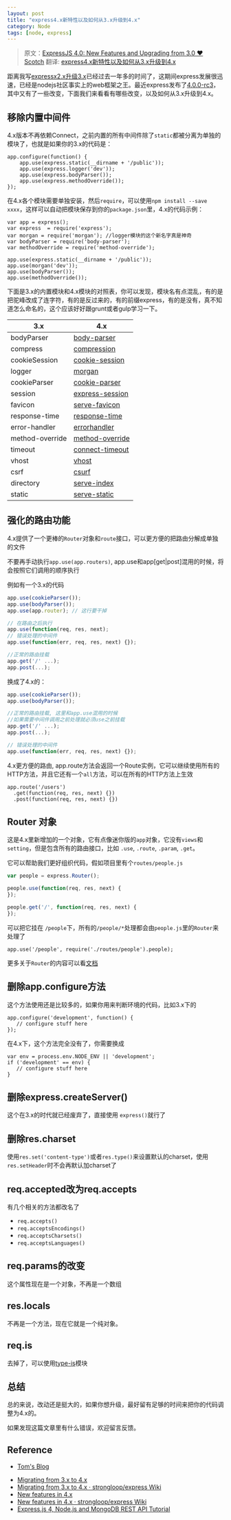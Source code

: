 ```yaml
---
layout: post
title: "express4.x新特性以及如何从3.x升级到4.x"
category: Node
tags: [node, express]
--- 
```


> 原文：[ExpressJS 4.0: New Features and Upgrading from 3.0 ♥ Scotch](http://scotch.io/bar-talk/expressjs-4-0-new-features-and-upgrading-from-3-0)
> 翻译: [express4.x新特性以及如何从3.x升级到4.x](http://jser.me/2014/03/18/express4.x%E6%96%B0%E7%89%B9%E6%80%A7%E4%BB%A5%E5%8F%8A%E5%A6%82%E4%BD%95%E4%BB%8E3.x%E5%8D%87%E7%BA%A7%E5%88%B04.x.html)

距离我写[expressx2.x升级3.x](http://jser.me/2012/12/10/Express2.X%E8%BF%81%E7%A7%BB%E8%87%B33.X%E6%B3%A8%E6%84%8F%E4%BA%8B%E9%A1%B9.html)已经过去一年多的时间了，这期间express发展很迅速，已经是nodejs社区事实上的web框架之王。最近express发布了[4.0.0-rc3](https://github.com/visionmedia/express/blob/master/package.json#L4)，其中又有了一些改变，下面我们来看看有哪些改变，以及如何从3.x升级到4.x。

<!--more-->

## 移除内置中间件 ##

4.x版本不再依赖Connect，之前内置的所有中间件除了`static`都被分离为单独的模块了，也就是如果你的3.x的代码是：

```
app.configure(function() {
    app.use(express.static(__dirname + '/public'));
    app.use(express.logger('dev'));
    app.use(express.bodyParser());
    app.use(express.methodOverride());
});
```

在4.x各个模块需要单独安装，然后`require`，可以使用`npm install --save xxxx`，这样可以自动把模块保存到你的`package.json`里，4.x的代码示例：

```
var app = express();
var express  = require('express');
var morgan = require('morgan'); //logger模块的这个新名字真是神奇
var bodyParser = require('body-parser');
var methodOverride = require('method-override');

app.use(express.static(__dirname + '/public'));
app.use(morgan('dev'));
app.use(bodyParser());
app.use(methodOverride());
```

下面是3.x的内置模块和4.x模块的对照表，你可以发现，模块名有点混乱，有的是把驼峰改成了连字符，有的是反过来的，有的前缀express，有的是没有，真不知道怎么命名的，这个应该好好跟grunt或者gulp学习一下。

3.x             | 4.x                                                            
--------------- | ---------------
bodyParser      | [body-parser](https://github.com/expressjs/body-parser)        
compress        | [compression](https://github.com/expressjs/compression)        
cookieSession   | [cookie-session](https://github.com/expressjs/cookie-session)  
logger          | [morgan](https://github.com/expressjs/morgan)                  
cookieParser    | [cookie-parser](https://github.com/expressjs/cookie-parser)    
session         | [express-session](https://github.com/expressjs/session)        
favicon         | [serve-favicon](https://github.com/expressjs/favicon)          
response-time   | [response-time](https://github.com/expressjs/response-time)    
error-handler   | [errorhandler](https://github.com/expressjs/errorhandler)      
method-override | [method-override](https://github.com/expressjs/method-override)
timeout         | [connect-timeout](https://github.com/expressjs/connect-timeout)
vhost           | [vhost](https://github.com/expressjs/vhost)                    
csrf            | [csurf](https://github.com/expressjs/csurf)                    
directory       | [serve-index](https://github.com/expressjs/serve-index)        
static          | [serve-static](https://github.com/expressjs/serve-static)      

## 强化的路由功能 ##

4.x提供了一个更棒的`Router`对象和`route`接口，可以更方便的把路由分解成单独的文件

不要再手动执行`app.use(app.routers)`, app.use和app[get|post]混用的时候，将会按照它们调用的顺序执行

例如有一个3.x的代码

```js
app.use(cookieParser());
app.use(bodyParser());
app.use(app.router); // 这行要干掉

// 在路由之后执行
app.use(function(req, res, next);
// 错误处理的中间件
app.use(function(err, req, res, next) {});

//正常的路由挂载
app.get('/' ...);
app.post(...);
```

换成了4.x的：

```js
app.use(cookieParser());
app.use(bodyParser());

//正常的路由挂载, 这里和app.use混用的时候
//如果需要中间件调用之前处理就必须use之前挂载
app.get('/' ...);
app.post(...);

// 错误处理的中间件
app.use(function(err, req, res, next) {});
```

4.x更方便的路由, app.route方法会返回一个Route实例，它可以继续使用所有的HTTP方法，并且它还有一个`all`方法，可以在所有的HTTP方法上生效

```
app.route('/users')
  .get(function(req, res, next) {})
  .post(function(req, res, next) {})
```

## Router 对象 ##

这是4.x里新增加的一个对象，它有点像迷你版的`app`对象，它没有`views`和`setting`，但是包含所有的路由接口，比如
`.use`, `.route`, `.param`, `.get`。

它可以帮助我们更好组织代码，假如项目里有个`routes/people.js`

```js
var people = express.Router();

people.use(function(req, res, next) {
});

people.get('/', function(req, res, next) {
});
```

可以把它挂在 `/people`下，所有的`/people/*`处理都会由`people.js`里的`Router`来处理了

```
app.use('/people', require('./routes/people').people);
```

更多关于`Router`的内容可以看[文档](http://expressjs.jser.us/4x_zh-cn/api.html#router)

## 删除app.configure方法 ##

这个方法使用还是比较多的，如果你用来判断环境的代码，比如3.x下的

```
app.configure('development', function() {
   // configure stuff here
});
```

在4.x下，这个方法完全没有了，你需要换成

```
var env = process.env.NODE_ENV || 'development';
if ('development' == env) {
   // configure stuff here
}
```

## 删除express.createServer() ##

这个在3.x的时代就已经废弃了，直接使用 `express()`就行了

## 删除res.charset ##

使用`res.set('content-type')`或者`res.type()`来设置默认的charset，使用`res.setHeader`时不会再默认加charset了

## req.accepted改为req.accepts ##

有几个相关的方法都改名了

* `req.accepts()`
* `req.acceptsEncodings()`
* `req.acceptsCharsets()`
* `req.acceptsLanguages()`  

## req.params的改变 ##

这个属性现在是一个对象，不再是一个数组

## res.locals ##

不再是一个方法，现在它就是一个纯对象。

## req.is ##

去掉了，可以使用[type-is](https://github.com/expressjs/type-is)模块

## 总结 ##

总的来说，改动还是挺大的，如果你想升级，最好留有足够的时间来把你的代码调整为4.x的。

如果发现这篇文章里有什么错误，欢迎留言反馈。

## Reference

- [Tom's Blog](http://blog.tompawlak.org/new-features-node-express-4)
* [Migrating from 3.x to 4.x](https://github.com/visionmedia/express/wiki/Migrating-from-3.x-to-4.x)
* [Migrating from 3.x to 4.x · strongloop/express Wiki](https://github.com/strongloop/express/wiki/Migrating-from-3.x-to-4.x)
* [New features in 4.x](https://github.com/visionmedia/express/wiki/New-features-in-4.x)
* [New features in 4.x · strongloop/express Wiki](https://github.com/strongloop/express/wiki/New-features-in-4.x)
* [Express.js 4, Node.js and MongoDB REST API Tutorial](http://webapplog.com/express-js-4-node-js-and-mongodb-rest-api-tutorial/)
